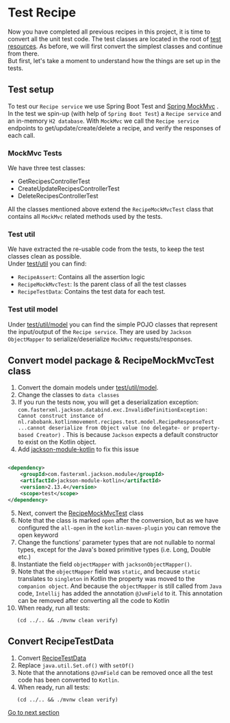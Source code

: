 # Test Recipe

Now you have completed all previous recipes in this project, it is time to convert all the unit test code.
The test classes are located in the root of [test resources](../../src/test/java/nl/rabobank/kotlinmovement/recipes).
As before, we will first convert the simplest classes and continue from there.  
But first, let's take a moment to understand how the things are set up in the tests.

## Test setup

To test our `Recipe service` we use Spring Boot Test
and [Spring MockMvc](https://docs.spring.io/spring-framework/docs/current/javadoc-api/org/springframework/test/web/servlet/MockMvc.html)
.
In the test we spin-up (with help of `Spring Boot Test`) a `Recipe service` and an in-memory `H2 database`.
With `MockMvc` we call the `Recipe service` endpoints to get/update/create/delete a recipe, and verify the responses of
each call.

### MockMvc Tests

We have three test classes:

- GetRecipesControllerTest
- CreateUpdateRecipesControllerTest
- DeleteRecipesControllerTest

All the classes mentioned above extend the `RecipeMockMvcTest` class that contains all `MockMvc` related methods used by
the tests.

### Test util

We have extracted the re-usable code from the tests, to keep the test classes clean as possible.  
Under [test/util](../../src/test/java/nl/rabobank/kotlinmovement/recipes/test/util) you can find:

- `RecipeAssert`: Contains all the assertion logic
- `RecipeMockMvcTest`: Is the parent class of all the test classes
- `RecipeTestData`: Contains the test data for each test.

### Test util model

Under [test/util/model](../../src/test/java/nl/rabobank/kotlinmovement/recipes/test/util/model) you can find the simple
POJO classes that represent the input/output of the `Recipe service`.
They are used by `Jackson ObjectMapper` to serialize/deserialize `MockMvc` requests/responses.

## Convert model package & RecipeMockMvcTest class

1) Convert the domain models
   under [test/util/model](../../src/test/java/nl/rabobank/kotlinmovement/recipes/test/util/model).
2) Change the classes to `data classes`
3) If you run the tests now, you will get a deserialization
   exception: `com.fasterxml.jackson.databind.exc.InvalidDefinitionException: Cannot construct instance of nl.rabobank.kotlinmovement.recipes.test.model.RecipeResponseTest ...cannot deserialize from Object value (no delegate- or property-based Creator)`
   . This is because `Jackson` expects a default constructor to exist on the Kotlin object.
4) Add [jackson-module-kotlin](https://github.com/FasterXML/jackson-module-kotlin) to fix this issue

````xml

<dependency>
    <groupId>com.fasterxml.jackson.module</groupId>
    <artifactId>jackson-module-kotlin</artifactId>
    <version>2.13.4</version>
    <scope>test</scope>
</dependency>
````

5) Next, convert
   the [RecipeMockMvcTest](../../src/test/java/nl/rabobank/kotlinmovement/recipes/test/util/RecipeMockMvcTest.java)
   class
6) Note that the class is marked `open` after the conversion, but as we have configured the `all-open` in
   the `kotlin-maven-plugin` you can remove the open keyword
7) Change the functions' parameter types that are not nullable to normal types, except for the Java's boxed primitive
   types (i.e. Long, Double etc.)
8) Instantiate the field `objectMapper` with `jacksonObjectMapper()`.
9) Note that the `objectMapper` field was `static`, and because `static` translates to `singleton` in Kotlin the
   property was moved to the `companion object`. And because the `objectMapper` is still called from `Java`
   code, `Intellij` has added the annotation `@JvmField` to it. This annotation can be removed after converting all the
   code to Kotlin
10) When ready, run all tests:

```shell
   (cd ../.. && ./mvnw clean verify)
   ```

## Convert RecipeTestData

1) Convert [RecipeTestData](../../src/test/java/nl/rabobank/kotlinmovement/recipes/test/util/RecipeTestData.java)
2) Replace `java.util.Set.of()` with `setOf()`
3) Note that the annotations `@JvmField` can be removed once all the test code has been converted to `Kotlin`. 
4) When ready, run all tests:

```shell
   (cd ../.. && ./mvnw clean verify)
   ```


[Go to next section](../4-util/Recipe.md)
